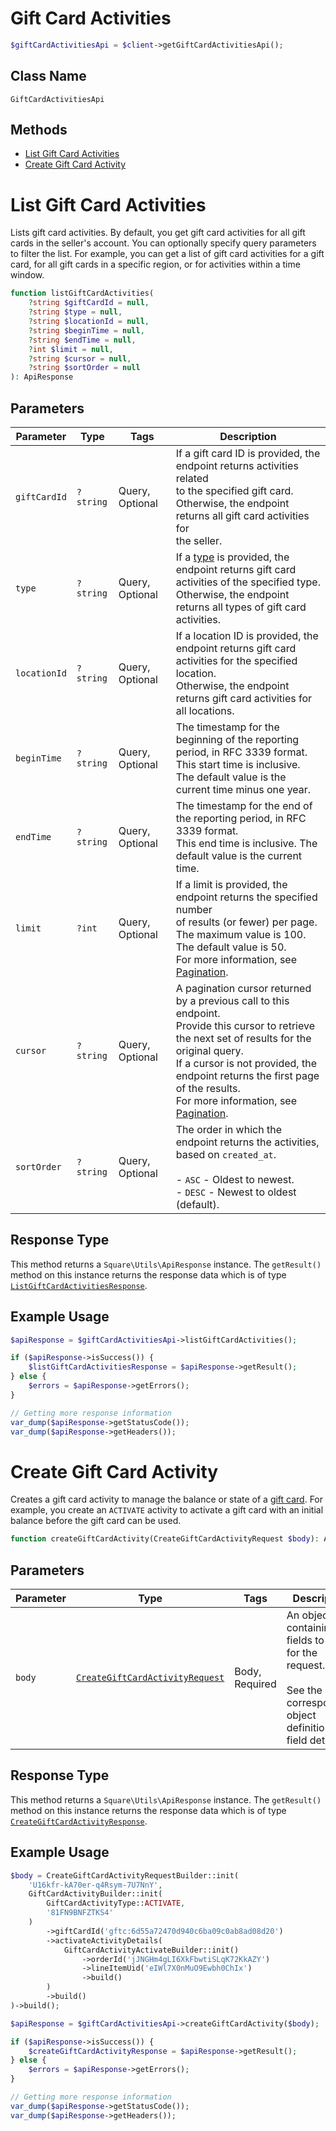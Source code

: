 # Gift Card Activities

```php
$giftCardActivitiesApi = $client->getGiftCardActivitiesApi();
```

## Class Name

`GiftCardActivitiesApi`

## Methods

* [List Gift Card Activities](../../doc/apis/gift-card-activities.md#list-gift-card-activities)
* [Create Gift Card Activity](../../doc/apis/gift-card-activities.md#create-gift-card-activity)


# List Gift Card Activities

Lists gift card activities. By default, you get gift card activities for all
gift cards in the seller's account. You can optionally specify query parameters to
filter the list. For example, you can get a list of gift card activities for a gift card,
for all gift cards in a specific region, or for activities within a time window.

```php
function listGiftCardActivities(
    ?string $giftCardId = null,
    ?string $type = null,
    ?string $locationId = null,
    ?string $beginTime = null,
    ?string $endTime = null,
    ?int $limit = null,
    ?string $cursor = null,
    ?string $sortOrder = null
): ApiResponse
```

## Parameters

| Parameter | Type | Tags | Description |
|  --- | --- | --- | --- |
| `giftCardId` | `?string` | Query, Optional | If a gift card ID is provided, the endpoint returns activities related<br>to the specified gift card. Otherwise, the endpoint returns all gift card activities for<br>the seller. |
| `type` | `?string` | Query, Optional | If a [type](entity:GiftCardActivityType) is provided, the endpoint returns gift card activities of the specified type.<br>Otherwise, the endpoint returns all types of gift card activities. |
| `locationId` | `?string` | Query, Optional | If a location ID is provided, the endpoint returns gift card activities for the specified location.<br>Otherwise, the endpoint returns gift card activities for all locations. |
| `beginTime` | `?string` | Query, Optional | The timestamp for the beginning of the reporting period, in RFC 3339 format.<br>This start time is inclusive. The default value is the current time minus one year. |
| `endTime` | `?string` | Query, Optional | The timestamp for the end of the reporting period, in RFC 3339 format.<br>This end time is inclusive. The default value is the current time. |
| `limit` | `?int` | Query, Optional | If a limit is provided, the endpoint returns the specified number<br>of results (or fewer) per page. The maximum value is 100. The default value is 50.<br>For more information, see [Pagination](https://developer.squareup.com/docs/working-with-apis/pagination). |
| `cursor` | `?string` | Query, Optional | A pagination cursor returned by a previous call to this endpoint.<br>Provide this cursor to retrieve the next set of results for the original query.<br>If a cursor is not provided, the endpoint returns the first page of the results.<br>For more information, see [Pagination](https://developer.squareup.com/docs/working-with-apis/pagination). |
| `sortOrder` | `?string` | Query, Optional | The order in which the endpoint returns the activities, based on `created_at`.<br><br>- `ASC` - Oldest to newest.<br>- `DESC` - Newest to oldest (default). |

## Response Type

This method returns a `Square\Utils\ApiResponse` instance. The `getResult()` method on this instance returns the response data which is of type [`ListGiftCardActivitiesResponse`](../../doc/models/list-gift-card-activities-response.md).

## Example Usage

```php
$apiResponse = $giftCardActivitiesApi->listGiftCardActivities();

if ($apiResponse->isSuccess()) {
    $listGiftCardActivitiesResponse = $apiResponse->getResult();
} else {
    $errors = $apiResponse->getErrors();
}

// Getting more response information
var_dump($apiResponse->getStatusCode());
var_dump($apiResponse->getHeaders());
```


# Create Gift Card Activity

Creates a gift card activity to manage the balance or state of a [gift card](../../doc/models/gift-card.md).
For example, you create an `ACTIVATE` activity to activate a gift card with an initial balance
before the gift card can be used.

```php
function createGiftCardActivity(CreateGiftCardActivityRequest $body): ApiResponse
```

## Parameters

| Parameter | Type | Tags | Description |
|  --- | --- | --- | --- |
| `body` | [`CreateGiftCardActivityRequest`](../../doc/models/create-gift-card-activity-request.md) | Body, Required | An object containing the fields to POST for the request.<br><br>See the corresponding object definition for field details. |

## Response Type

This method returns a `Square\Utils\ApiResponse` instance. The `getResult()` method on this instance returns the response data which is of type [`CreateGiftCardActivityResponse`](../../doc/models/create-gift-card-activity-response.md).

## Example Usage

```php
$body = CreateGiftCardActivityRequestBuilder::init(
    'U16kfr-kA70er-q4Rsym-7U7NnY',
    GiftCardActivityBuilder::init(
        GiftCardActivityType::ACTIVATE,
        '81FN9BNFZTKS4'
    )
        ->giftCardId('gftc:6d55a72470d940c6ba09c0ab8ad08d20')
        ->activateActivityDetails(
            GiftCardActivityActivateBuilder::init()
                ->orderId('jJNGHm4gLI6XkFbwtiSLqK72KkAZY')
                ->lineItemUid('eIWl7X0nMuO9Ewbh0ChIx')
                ->build()
        )
        ->build()
)->build();

$apiResponse = $giftCardActivitiesApi->createGiftCardActivity($body);

if ($apiResponse->isSuccess()) {
    $createGiftCardActivityResponse = $apiResponse->getResult();
} else {
    $errors = $apiResponse->getErrors();
}

// Getting more response information
var_dump($apiResponse->getStatusCode());
var_dump($apiResponse->getHeaders());
```

